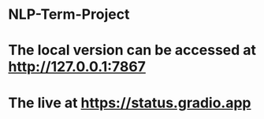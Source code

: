 # NLP-Term-Project

# The local version can be accessed at http://127.0.0.1:7867
# The live at  https://status.gradio.app
